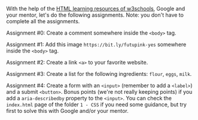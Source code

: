 With the help of the [HTML learning resources of w3schools](https://www.w3schools.com/html/html_intro.asp), Google and your mentor, let's do the following assignments. Note: you don't have to complete all the assignments.

Assignment #0:
Create a comment somewhere inside the `<body>` tag.

Assignment #1:
Add this image `https://bit.ly/futupink-yes` somewhere inside the `<body>` tag.

Assignment #2:
Create a link `<a>` to your favorite website.

Assignment #3:
Create a list for the following ingredients: `flour`, `eggs`, `milk`.

Assignment #4:
Create a form with an `<input>` (remember to add a `<label>`) and a submit `<button>`. Bonus points (we're not really keeping points) if you add a `aria-describedby` property to the `<input>`.
You can check the `index.html` page of the folder `1 - CSS` if you need some guidance, but try first to solve this with Google and/or your mentor.
